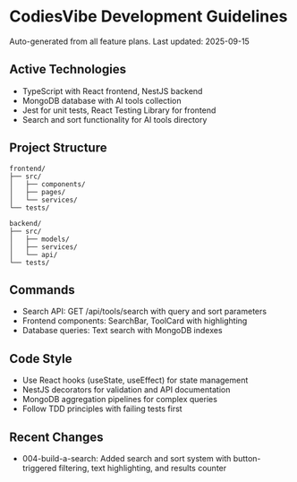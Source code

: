 # CodiesVibe Development Guidelines

Auto-generated from all feature plans. Last updated: 2025-09-15

## Active Technologies
- TypeScript with React frontend, NestJS backend
- MongoDB database with AI tools collection
- Jest for unit tests, React Testing Library for frontend
- Search and sort functionality for AI tools directory

## Project Structure
```
frontend/
├── src/
│   ├── components/
│   ├── pages/
│   └── services/
└── tests/

backend/
├── src/
│   ├── models/
│   ├── services/
│   └── api/
└── tests/
```

## Commands
- Search API: GET /api/tools/search with query and sort parameters
- Frontend components: SearchBar, ToolCard with highlighting
- Database queries: Text search with MongoDB indexes

## Code Style
- Use React hooks (useState, useEffect) for state management
- NestJS decorators for validation and API documentation
- MongoDB aggregation pipelines for complex queries
- Follow TDD principles with failing tests first

## Recent Changes
- 004-build-a-search: Added search and sort system with button-triggered filtering, text highlighting, and results counter

<!-- MANUAL ADDITIONS START -->
<!-- MANUAL ADDITIONS END -->